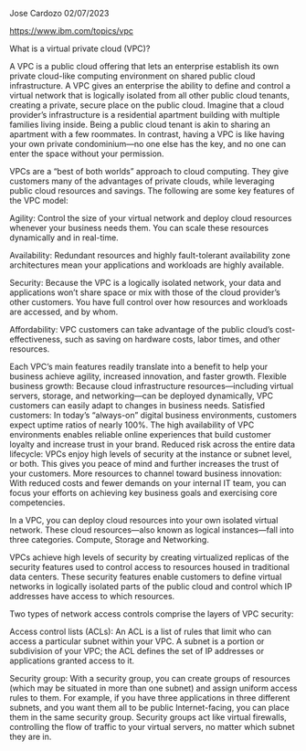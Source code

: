 Jose Cardozo
02/07/2023

https://www.ibm.com/topics/vpc


What is a virtual private cloud (VPC)?

A VPC is a public cloud offering that lets an enterprise establish its own private cloud-like computing environment on shared public cloud infrastructure. A VPC gives an enterprise the ability to define and control a virtual network that is logically isolated from all other public cloud tenants, creating a private, secure place on the public cloud.
Imagine that a cloud provider’s infrastructure is a residential apartment building with multiple families living inside. Being a public cloud tenant is akin to sharing an apartment with a few roommates. In contrast, having a VPC is like having your own private condominium—no one else has the key, and no one can enter the space without your permission.

VPCs are a “best of both worlds” approach to cloud computing. They give customers many of the advantages of private clouds, while leveraging public cloud resources and savings. The following are some key features of the VPC model:

Agility: Control the size of your virtual network and deploy cloud resources whenever your business needs them. You can scale these resources dynamically and in real-time.

Availability: Redundant resources and highly fault-tolerant availability zone architectures mean your applications and workloads are highly available.

Security: Because the VPC is a logically isolated network, your data and applications won’t share space or mix with those of the cloud provider’s other customers. You have full control over how resources and workloads are accessed, and by whom.

Affordability: VPC customers can take advantage of the public cloud’s cost-effectiveness, such as saving on hardware costs, labor times, and other resources.

Each VPC’s main features readily translate into a benefit to help your business achieve agility, increased innovation, and faster growth.
Flexible business growth: Because cloud infrastructure resources—including virtual servers, storage, and networking—can be deployed dynamically, VPC customers can easily adapt to changes in business needs.
Satisfied customers: In today’s “always-on” digital business environments, customers expect uptime ratios of nearly 100%. The high availability of VPC environments enables reliable online experiences that build customer loyalty and increase trust in your brand.
Reduced risk across the entire data lifecycle: VPCs enjoy high levels of security at the instance or subnet level, or both. This gives you peace of mind and further increases the trust of your customers.
More resources to channel toward business innovation: With reduced costs and fewer demands on your internal IT team, you can focus your efforts on achieving key business goals and exercising core competencies.

In a VPC, you can deploy cloud resources into your own isolated virtual network. These cloud resources—also known as logical instances—fall into three categories.
Compute, Storage and Networking.

VPCs achieve high levels of security by creating virtualized replicas of the security features used to control access to resources housed in traditional data centers. These security features enable customers to define virtual networks in logically isolated parts of the public cloud and control which IP addresses have access to which resources.

Two types of network access controls comprise the layers of VPC security:

Access control lists (ACLs): An ACL is a list of rules that limit who can access a particular subnet within your VPC. A subnet is a portion or subdivision of your VPC; the ACL defines the set of IP addresses or applications granted access to it.

Security group: With a security group, you can create groups of resources (which may be situated in more than one subnet) and assign uniform access rules to them. For example, if you have three applications in three different subnets, and you want them all to be public Internet-facing, you can place them in the same security group. Security groups act like virtual firewalls, controlling the flow of traffic to your virtual servers, no matter which subnet they are in.
